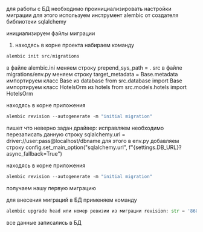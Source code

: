 для работы с БД необходимо проинициализировать настройки миграции
для этого используем инструмент alembic от создателя библиотеки sqlalchemy

инициализируем файлы миграции
1) находясь в корне проекта набираем команду
```python
alembic init src/migrations
```
в файле alembic.ini меняем строку prepend_sys_path = . src
в файле migrations/env.py меняем строку target_metadata = Base.metadata
импортируем класс Base  из database
from src.database import Base
импортируем класс HotelsOrm из hotels
from src.models.hotels import HotelsOrm

находясь в корне приложения 
```python
alembic revision --autogenerate -m "initial migration"
```
пишет что неверно задан драйвер: исправляем
необходимо перезаписать данную строку sqlalchemy.url = driver://user:pass@localhost/dbname
для этого в env.py добавляем строку 
config.set_main_option("sqlalchemy.url", f"{settings.DB_URL}?async_fallback=True")

находясь в корне приложения 
```python
alembic revision --autogenerate -m "initial migration"
```
получаем нашу первую миграцию

для внесения миграций в БД применяем команду
```python
alembic upgrade head или номер ревизии из миграции revision: str = '860269b56d44'
```
все данные записались в БД 